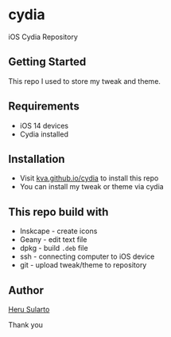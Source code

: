 # cydia
iOS Cydia Repository

## Getting Started
This repo I used to store my tweak and theme. 

## Requirements
- iOS 14 devices
- Cydia installed

## Installation
- Visit [kva.github.io/cydia](http://kva.github.io/cydia) to install this repo
- You can install my tweak or theme via cydia

## This repo build with
- Inskcape - create icons
- Geany - edit text file
- dpkg - build `.deb` file
- ssh - connecting computer to iOS device
- git - upload tweak/theme to repository

## Author
[Heru Sularto](http://github.com/kva)

Thank you
